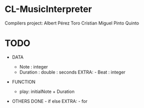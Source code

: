 # CL-MusicInterpreter
Compilers project:
Albert Pérez Toro
Cristian Miguel Pinto Quinto

# TODO #
- DATA
	- Note : integer
	- Duration : double : seconds
		EXTRA: - Beat : integer

- FUNCTION
	- play: initialNote + Duration

- OTHERS
	DONE - if else
	EXTRA: - for
